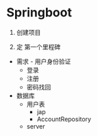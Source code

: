 # Springboot

1. 创建项目

2. 定 第一个里程碑
  - 需求 - 用户身份验证
    - 登录
    - 注册
    - 密码找回
  - 数据库
    - 用户表
      - jap
      - AccountRepository
    - server
    
